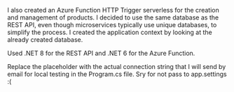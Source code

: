 I also created an Azure Function HTTP Trigger serverless for the creation and management of products. I decided to use the same database as the REST API, even though microservices typically use unique databases, to simplify the process. I created the application context by looking at the already created database.

Used .NET 8 for the REST API and .NET 6 for the Azure Function.

Replace the placeholder with the actual connection string that I will send by email for local testing in the Program.cs file. Sry for not pass to app.settings :(
